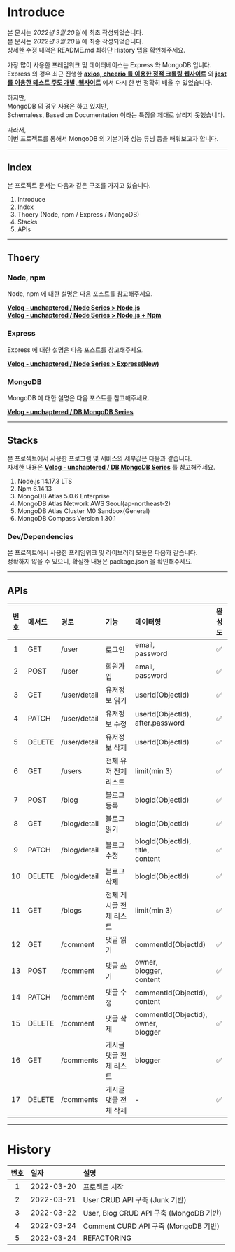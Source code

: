 # Introduce

본 문서는 _2022년 3월 20일_ 에 최초 작성되었습니다.<br>
본 문서는 _2022년 3월 20일_ 에 최종 작성되었습니다.<br>
상세한 수정 내역은 README.md 최하단 History 탭을 확인해주세요.

가장 많이 사용한 프레임워크 및 데이터베이스는 Express 와 MongoDB 입니다.<br>
Express 의 경우 최근 진행한 [**axios, cheerio 를 이용한 정적 크롤링 웹사이트**](https://github.com/unchaptered/22-01-crolling-music-charts) 와 [**jest 를 이용한 테스트 주도 개발, 웹사이트**](https://github.com/unchaptered/22-01-express-website) 에서 다시 한 번 정확히 배울 수 있었습니다.

하지만,<br>
MongoDB 의 경우 사용은 하고 있지만,<br>
Schemaless, Based on Documentation 이라는 특징을 제대로 살리지 못했습니다.

따라서,<br>
이번 프로젝트를 통해서 MongoDB 의 기본기와 성능 튜닝 등을 배워보고자 합니다.

<hr>

## Index

본 프로젝트 문서는 다음과 같은 구조를 가지고 있습니다.

1. Introduce
2. Index
3. Thoery (Node, npm / Express / MongoDB)
4. Stacks
5. APIs

<hr>

## Thoery 

### Node, npm

Node, npm 에 대한 설명은 다음 포스트를 참고해주세요.

[**Velog - unchaptered / Node Series > Node.js**](https://velog.io/@unchapterd/Node.js)<br>
[**Velog - unchaptered / Node Series > Node.js + Npm**](https://velog.io/@unchapterd/Node.js-NPM)

### Express

Express 에 대한 설명은 다음 포스트를 참고해주세요.

[**Velog - unchaptered / Node Series > Express(New)**](https://velog.io/@unchapterd/Express)

### MongoDB

MongoDB 에 대한 설명은 다음 포스트를 참고해주세요.

[**Velog - unchaptered / DB MongoDB Series**](https://velog.io/@unchapterd/series/DB-MongoDB)

<hr>

## Stacks

본 프로젝트에서 사용한 프로그램 및 서비스의 세부값은 다음과 같습니다.<br>
자세한 내용은 [**Velog - unchaptered / DB MongoDB Series**](https://velog.io/@unchapterd/series/DB-MongoDB) 를 참고해주세요.

1. Node.js 14.17.3 LTS
2. Npm 6.14.13
3. MongoDB Atlas 5.0.6 Enterprise
4. MongoDB Atlas Network AWS Seoul(ap-northeast-2)
5. MongoDB Atlas Cluster M0 Sandbox(General)
6. MongoDB Compass Version 1.30.1

### Dev/Dependencies

본 프로젝트에서 사용한 프레임워크 및 라이브러리 모듈은 다음과 같습니다.<br>
정확하지 않을 수 있으니, 확실한 내용은 package.json 을 확인해주세요.

<hr>

## APIs

| 번호 | 메서드 | 경로 | 기능 | 데이터형 | 완성도 |
| :--: | :---- | :---- | :--- | :------ | :----: |
| 1 | GET | /user | 로그인 | email,<br> password | ✅ |
| 2 | POST | /user | 회원가입 | email,<br> password | ✅ |
| 3 | GET | /user/detail | 유저정보 읽기 | userId(ObjectId) | ✅ |
| 4 | PATCH | /user/detail | 유저정보 수정 | userId(ObjectId),<br> after.password | ✅ |
| 5 | DELETE | /user/detail | 유저정보 삭제 | userId(ObjectId) | ✅ |
| 6 | GET | /users | 전체 유저 전체 리스트 | limit(min 3) | ✅ |
| 7 | POST | /blog | 블로그 등록 | blogId(ObjectId) | ✅ |
| 8 | GET | /blog/detail | 블로그 읽기 | blogId(ObjectId) | ✅ |
| 9 | PATCH | /blog/detail | 블로그 수정 | blogId(ObjectId),<br> title,<br> content | ✅ |
| 10 | DELETE | /blog/detail | 블로그 삭제 | blogId(ObjectId) | ✅ |
| 11 | GET | /blogs | 전체 게시글 전체 리스트 | limit(min 3) | ✅ |
| 12 | GET | /comment | 댓글 읽기 | commentId(ObjectId) | ✅ |
| 13 | POST | /comment | 댓글 쓰기 | owner,<br> blogger,<br> content | ✅ |
| 14 | PATCH | /comment | 댓글 수정 | commentId(ObjectId),<br> content | ✅ |
| 15 | DELETE | /comment | 댓글 삭제 | commentId(Objectid),<br> owner,<br> blogger | ✅ |
| 16 | GET | /comments | 게시글 댓글 전체 리스트 | blogger | ✅ |
| 17 | DELETE | /comments | 게시글 댓글 전체 삭제  | - | ✅ |

<hr>

# History

| 번호 | 일자 | 설명 |
| :--: | :--- | :--- |
| 1 | 2022-03-20 | 프로젝트 시작 |
| 2 | 2022-03-21 | User CRUD API 구축 (Junk 기반) |
| 3 | 2022-03-22 | User, Blog CRUD API 구축 (MongoDB 기반) |
| 4 | 2022-03-24 | Comment CURD API 구축 (MongoDB 기반) |
| 5 | 2022-03-24 | REFACTORING |

